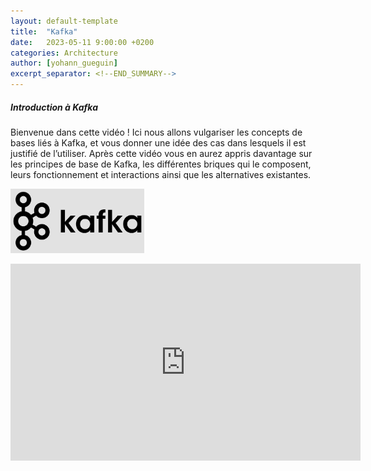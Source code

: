 ```yaml
---
layout: default-template
title:  "Kafka"
date:   2023-05-11 9:00:00 +0200
categories: Architecture
author: [yohann_gueguin]
excerpt_separator: <!--END_SUMMARY-->
---
```


##### Introduction à Kafka

Bienvenue dans cette vidéo !
Ici nous allons vulgariser les concepts de bases liés à Kafka, et vous donner une idée des cas dans lesquels il est justifié de l’utiliser.
Après cette vidéo vous en aurez appris davantage sur les principes de base de Kafka, les différentes briques qui le composent, leurs fonctionnement et interactions ainsi que les alternatives existantes.

![image](kafka.png) <br/>

<iframe width="560" height="315" src="https://www.youtube-nocookie.com/embed/1I8oVv7LNUM" title="YouTube video player" frameborder="0" allow="accelerometer; autoplay; clipboard-write; encrypted-media; gyroscope; picture-in-picture; web-share" allowfullscreen></iframe>
<!--END_SUMMARY-->
